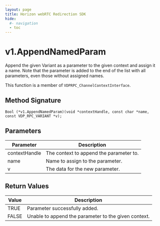 ```yaml
---
layout: page
title: Horizon webRTC Redirection SDK
hide:
  #- navigation
  - toc
---
```

# v1.AppendNamedParam

Append the given Variant as a parameter to the given context and assign it a name. Note that the parameter is added to the end of the list with all parameters, even those without assigned names.

This function is a member of `VDPRPC_ChannelContextInterface`.

## Method Signature
```
Bool (*v1.AppendNamedParam)(void *contextHandle, const char *name, const VDP_RPC_VARIANT *v); 
```

## Parameters

| Parameter | Description |
| --------- | ----------- |
| contextHandle | The context to append the parameter to. |
| name | Name to assign to the parameter. |
| v | The data for the new parameter. | 

## Return Values

| Value | Description |
| ----- | ----------- |
| TRUE | Parameter successfully added. |
| FALSE | Unable to append the parameter to the given context. |

